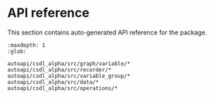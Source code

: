 # API reference 
This section contains auto-generated API reference for the package.

```{toctree}
:maxdepth: 1
:glob:

autoapi/csdl_alpha/src/graph/variable/*
autoapi/csdl_alpha/src/recorder/*
autoapi/csdl_alpha/src/variable_group/*
autoapi/csdl_alpha/src/data/*
autoapi/csdl_alpha/src/operations/*
```